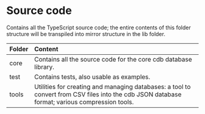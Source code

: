 # Source code
Contains all the TypeScript source code; the entire contents of this folder structure will be transpiled into mirror structure in the lib folder.

|Folder|Content|
|:-|:-|
|core|Contains all the source code for the core cdb database library.|
|test|Contains tests, also usable as examples.|
|tools|Utilities for creating and managing databases: a tool to convert from CSV files into the cdb JSON database format; various compression tools.
